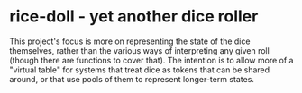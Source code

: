 # rice-doll - yet another dice roller

This project's focus is more on representing the state of the dice themselves,
rather than the various ways of interpreting any given roll (though there
are functions to cover that). The intention is to allow more of a "virtual
table" for systems that treat dice as tokens that can be shared around, or
that use pools of them to represent longer-term states.